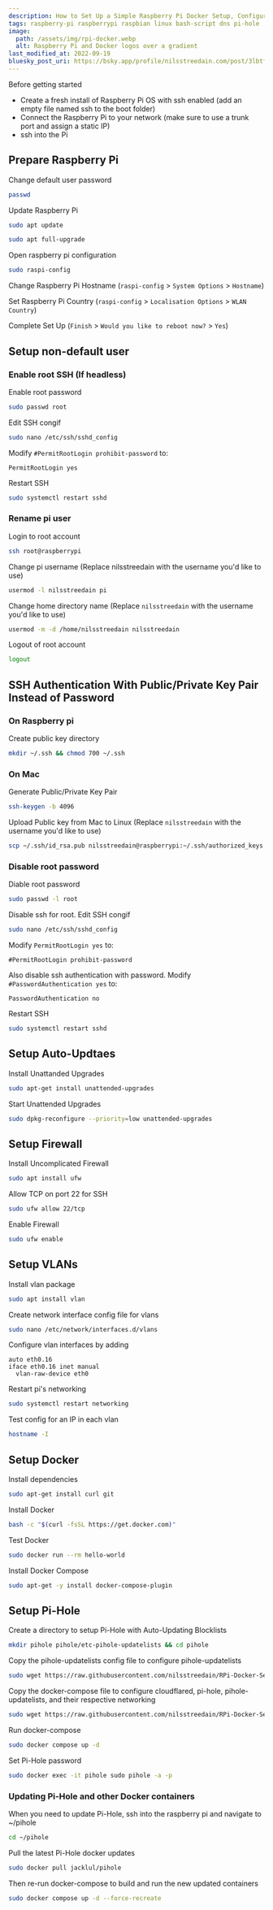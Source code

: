 ```yaml
---
description: How to Set Up a Simple Raspberry Pi Docker Setup, Configured with Pi-Hole and Cloudflared using Auto-Updating Blocklists
tags: raspberry-pi raspberrypi raspbian linux bash-script dns pi-hole
image:
  path: /assets/img/rpi-docker.webp
  alt: Raspberry Pi and Docker logos over a gradient
last_modified_at: 2022-09-19
bluesky_post_uri: https://bsky.app/profile/nilsstreedain.com/post/3lbtfapl2ss2c
---
```

Before getting started
- Create a fresh install of Raspberry Pi OS with ssh enabled (add an empty file named ssh to the boot folder)
- Connect the Raspberry Pi to your network (make sure to use a trunk port and assign a static IP)
- ssh into the Pi

## Prepare Raspberry Pi
Change default user password
```bash
passwd
```

Update Raspberry Pi
```bash
sudo apt update
```

```bash
sudo apt full-upgrade
```

Open raspberry pi configuration
```bash
sudo raspi-config
```

Change Raspberry Pi Hostname (`raspi-config` > `System Options` > `Hostname`)

Set Raspberry Pi Country (`raspi-config` > `Localisation Options` > `WLAN Country`)

Complete Set Up (`Finish` > `Would you like to reboot now?` > `Yes`)

## Setup non-default user
### Enable root SSH (If headless)
Enable root password
```bash
sudo passwd root
```

Edit SSH congif
```bash
sudo nano /etc/ssh/sshd_config
```

Modify `#PermitRootLogin prohibit-password` to:
```
PermitRootLogin yes
```

Restart SSH
```bash
sudo systemctl restart sshd
```

### Rename pi user
Login to root account
```bash
ssh root@raspberrypi
```

Change pi username (Replace nilsstreedain with the username you'd like to use)
```bash
usermod -l nilsstreedain pi
```

Change home directory name (Replace `nilsstreedain` with the username you'd like to use)
```bash
usermod -m -d /home/nilsstreedain nilsstreedain
```

Logout of root account
```bash
logout
```

## SSH Authentication With Public/Private Key Pair Instead of Password
### On Raspberry pi
Create public key directory
```bash
mkdir ~/.ssh && chmod 700 ~/.ssh
```

### On Mac
Generate Public/Private Key Pair
```bash
ssh-keygen -b 4096
```

Upload Public key from Mac to Linux (Replace `nilsstreedain` with the username you'd like to use)
```bash
scp ~/.ssh/id_rsa.pub nilsstreedain@raspberrypi:~/.ssh/authorized_keys
```

### Disable root password
Diable root password
```bash
sudo passwd -l root
```

Disable ssh for root. Edit SSH congif
```bash
sudo nano /etc/ssh/sshd_config
```

Modify `PermitRootLogin yes` to:
```
#PermitRootLogin prohibit-password
```

Also disable ssh authentication with password. Modify `#PasswordAuthentication yes` to:
```
PasswordAuthentication no
```

Restart SSH
```bash
sudo systemctl restart sshd
```

## Setup Auto-Updtaes
Install Unattanded Upgrades
```bash
sudo apt-get install unattended-upgrades
```

Start Unattended Upgrades
```bash
sudo dpkg-reconfigure --priority=low unattended-upgrades
```

## Setup Firewall
Install Uncomplicated Firewall
```bash
sudo apt install ufw
```

Allow TCP on port 22 for SSH
```bash
sudo ufw allow 22/tcp
```

Enable Firewall
```bash
sudo ufw enable
```

## Setup VLANs
Install vlan package
```bash
sudo apt install vlan
```

Create network interface config file for vlans
```bash
sudo nano /etc/network/interfaces.d/vlans
```

Configure vlan interfaces by adding
```
auto eth0.16
iface eth0.16 inet manual
  vlan-raw-device eth0
 ```

Restart pi's networking
```bash
sudo systemctl restart networking
```

Test config for an IP in each vlan
```bash
hostname -I
```

## Setup Docker
Install dependencies
```bash
sudo apt-get install curl git
```

Install Docker
```bash
bash -c "$(curl -fsSL https://get.docker.com)"
```

Test Docker
```bash
sudo docker run --rm hello-world
```

Install Docker Compose
```bash
sudo apt-get -y install docker-compose-plugin
```

## Setup Pi-Hole
Create a directory to setup Pi-Hole with Auto-Updating Blocklists
```bash
mkdir pihole pihole/etc-pihole-updatelists && cd pihole
```

Copy the pihole-updatelists config file to configure pihole-updatelists
```bash
sudo wget https://raw.githubusercontent.com/nilsstreedain/RPi-Docker-Server-Setup/main/pihole/pihole-updatelists/pihole-updatelists.conf -O etc-pihole-updatelists/pihole-updatelists.conf
```

Copy the docker-compose file to configure cloudflared, pi-hole, pihole-updatelists, and their respective networking
```bash
sudo wget https://raw.githubusercontent.com/nilsstreedain/RPi-Docker-Server-Setup/main/pihole/docker-compose.yml -O docker-compose.yml
```

Run docker-compose
```bash
sudo docker compose up -d
```

Set Pi-Hole password
```bash
sudo docker exec -it pihole sudo pihole -a -p
```

### Updating Pi-Hole and other Docker containers
When you need to update Pi-Hole, ssh into the raspberry pi and navigate to ~/pihole
```bash
cd ~/pihole
```

Pull the latest Pi-Hole docker updates

```bash
sudo docker pull jacklul/pihole
```

<!--
```bash
sudo docker pull pihole/pihole && sudo docker pull jacklul/pihole
```
-->

Then re-run docker-compose to build and run the new updated containers
```bash
sudo docker compose up -d --force-recreate
```
